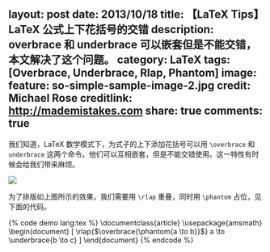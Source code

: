 layout: post
date: 2013/10/18
title: 【LaTeX Tips】LaTeX 公式上下花括号的交错
description: overbrace 和 underbrace 可以嵌套但是不能交错，本文解决了这个问题。
category: LaTeX
tags: [Overbrace, Underbrace, Rlap, Phantom]
image:
  feature: so-simple-sample-image-2.jpg
  credit: Michael Rose
  creditlink: http://mademistakes.com
share: true
comments: true
---

我们知道，LaTeX 数学模式下，为式子的上下添加花括号可以用 `\overbrace` 和 `underbrace` 这两个命令。他们可以互相嵌套，但是不能交错使用。这一特性有时候会给我们带来麻烦。

![]({{site.root}}/attachment/images/brace-overlap.jpg)

为了排版如上图所示的效果，我们需要用 `\rlap` 重叠，同时用 `\phantom` 占位，见下面的代码。

<!--more-->

{% code demo lang:tex %}
\documentclass{article}
\usepackage{amsmath}
\begin{document}
\[
	\rlap{$\overbrace{\phantom{a \to b}}$} a \to \underbrace{b \to c}
\]
\end{document}
{% endcode %}
